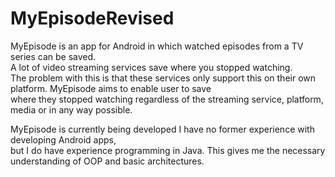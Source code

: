 # MyEpisodeRevised
MyEpisode is an app for Android in which watched episodes from a TV series can be saved.  
A lot of video streaming services save where you stopped watching.  
The problem with this is that these services only support this on their own platform. MyEpisode aims to enable user to save  
where they stopped watching regardless of the streaming service, platform, media or in any way possible.  
  
MyEpisode is currently being developed I have no former experience with developing Android apps,  
but I do have experience programming in Java. This gives me the necessary understanding of OOP and basic architectures.  

